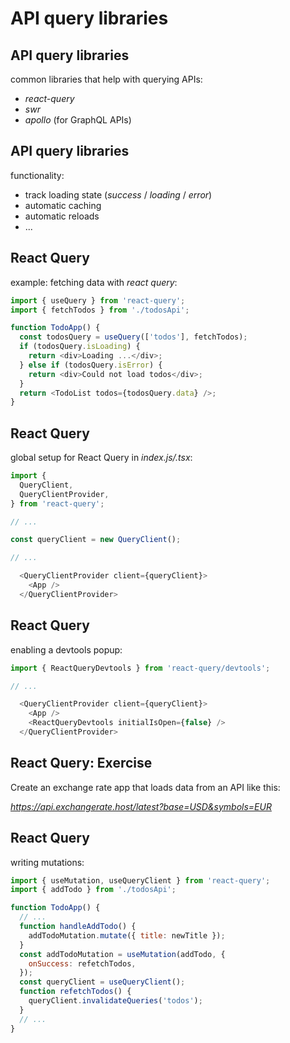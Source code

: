# API query libraries

## API query libraries

common libraries that help with querying APIs:

- _react-query_
- _swr_
- _apollo_ (for GraphQL APIs)

## API query libraries

functionality:

- track loading state (_success_ / _loading_ / _error_)
- automatic caching
- automatic reloads
- ...

## React Query

example: fetching data with _react query_:

```js
import { useQuery } from 'react-query';
import { fetchTodos } from './todosApi';

function TodoApp() {
  const todosQuery = useQuery(['todos'], fetchTodos);
  if (todosQuery.isLoading) {
    return <div>Loading ...</div>;
  } else if (todosQuery.isError) {
    return <div>Could not load todos</div>;
  }
  return <TodoList todos={todosQuery.data} />;
}
```

## React Query

global setup for React Query in _index.js/.tsx_:

<!-- prettier-ignore -->
```js
import {
  QueryClient,
  QueryClientProvider,
} from 'react-query';

// ...

const queryClient = new QueryClient();

// ...

  <QueryClientProvider client={queryClient}>
    <App />
  </QueryClientProvider>
```

## React Query

enabling a devtools popup:

<!-- prettier-ignore -->
```js
import { ReactQueryDevtools } from 'react-query/devtools';

// ...

  <QueryClientProvider client={queryClient}>
    <App />
    <ReactQueryDevtools initialIsOpen={false} />
  </QueryClientProvider>
```

## React Query: Exercise

Create an exchange rate app that loads data from an API like this:

_https://api.exchangerate.host/latest?base=USD&symbols=EUR_

## React Query

writing mutations:

```js
import { useMutation, useQueryClient } from 'react-query';
import { addTodo } from './todosApi';

function TodoApp() {
  // ...
  function handleAddTodo() {
    addTodoMutation.mutate({ title: newTitle });
  }
  const addTodoMutation = useMutation(addTodo, {
    onSuccess: refetchTodos,
  });
  const queryClient = useQueryClient();
  function refetchTodos() {
    queryClient.invalidateQueries('todos');
  }
  // ...
}
```
